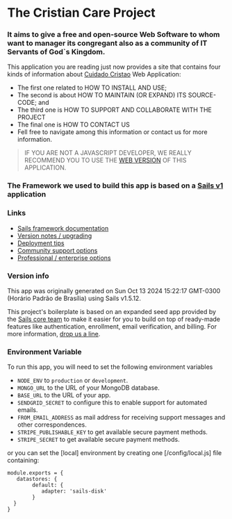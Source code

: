 # The Cristian Care Project

### It aims to give a free and open-source Web Software to whom want to manager its congregant also as a community of IT Servants of God`s Kingdom.

This application you are reading just now provides a site that contains four kinds of information
about [Cuidado Cristao](https://github.com/rizikoblogger/cuidado-cristao) Web Application:

* The first one related to HOW TO INSTALL AND USE;
* The second is about HOW TO MAINTAIN (OR EXPAND) ITS SOURCE-CODE; and
* The third one is HOW TO SUPPORT AND COLLABORATE WITH THE PROJECT
* The final one is HOW TO CONTACT US
* Fell free to navigate among this information or contact us for more information.

> IF YOU ARE NOT A JAVASCRIPT DEVELOPER, WE REALLY RECOMMEND YOU TO USE
> THE [WEB VERSION](https://cristian-care.riziko.app.br) OF THIS APPLICATION.

### The Framework we used to build this app is based on a [Sails v1](https://sailsjs.com) application

### Links

+ [Sails framework documentation](https://sailsjs.com/get-started)
+ [Version notes / upgrading](https://sailsjs.com/documentation/upgrading)
+ [Deployment tips](https://sailsjs.com/documentation/concepts/deployment)
+ [Community support options](https://sailsjs.com/support)
+ [Professional / enterprise options](https://sailsjs.com/enterprise)

### Version info

This app was originally generated on Sun Oct 13 2024 15:22:17 GMT-0300 (Horário Padrão de Brasília) using Sails v1.5.12.

<!-- Internally, Sails used [`sails-generate@2.0.12`](https://github.com/balderdashy/sails-generate/tree/v2.0.12/lib/core-generators/new). -->


This project's boilerplate is based on an expanded seed app provided by the [Sails core team](https://sailsjs.com/about)
to make it easier for you to build on top of ready-made features like authentication, enrollment, email verification,
and billing. For more information, [drop us a line](https://sailsjs.com/support).


### Environment Variable

To run this app, you will need to set the following environment variables

* `NODE_ENV` to `production` or `development`.
* `MONGO_URL` to the URL of your MongoDB database.
* `BASE_URL` to the URL of your app.
* `SENDGRID_SECRET` to configure this to enable support for automated emails.
* `FROM_EMAIL_ADDRESS` as mail address for receiving support messages and other correspondences.
* `STRIPE_PUBLISHABLE_KEY` to get available secure payment methods.
* `STRIPE_SECRET` to get available secure payment methods.

or you can set the [local] environment by creating one [/config/local.js] file containing:

```
module.exports = {
   datastores: {
        default: {
           adapter: 'sails-disk'
        }
  }
}
```

<!--
Note:  Generators are usually run using the globally installed `sails` CLI (command-line interface).  This CLI version is _environment-specific_ rather than app-specific, thus over time, as a project's dependencies are upgraded or the project is worked on by different developers on different computers using different versions of Node.js, the Sails dependency in its package.json file may differ from the globally-installed Sails CLI release it was originally generated with.  (Be sure to always check out the relevant [upgrading guides](https://sailsjs.com/upgrading) before upgrading the version of Sails used by your app.  If you're stuck, [get help here](https://sailsjs.com/support).)
-->

